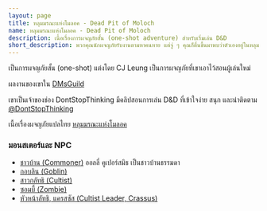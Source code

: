 ```yaml
---
layout: page
title: หลุมมรณะแห่งโมลอค - Dead Pit of Moloch
name: หลุมมรณะแห่งโมลอค - Dead Pit of Moloch
description: เนื้อเรื่องการผจญภัยสั้น (one-shot adventure) สำหรับเริ่มเล่น D&D
short_description: พวกคุณนักผจญภัยรับงานตามหาคนหาย แต่จู่ ๆ คุณก็ตื่นขึ้นมาพบว่าตัวเองอยู่ในหลุมลึก
---
```


เป็นการผจญภัยสั้น (one-shot) แต่งโดย CJ Leung เป็นการผจญภัยที่เขาเอาไว้สอนผู้เล่นใหม่

ผลงานของเขาใน [DMsGuild](https://www.dmsguild.com/product/238921/Death-Pit-of-Moloch--5E-Adventure-for-Beginner-Dungeon-Masters--Players)

เขาเป็นเจ้าของช่อง DontStopThinking มีคลิปสอนการเล่น D&D ที่เข้าใจง่าย สนุก และน่าติดตาม  
[@DontStopThinking](https://www.youtube.com/@DontStopThinking)

เนื้อเรื่องผจญภัยแปลไทย [หลุมมรณะแห่งโมลอค](/assets/dead-pit-of-moloch.pdf)

### มอนสเตอร์และ NPC
 - [ชาวบ้าน (Commoner)](/basic-rules/monsters/commoner) ออลลี่ คูเปอร์สมิธ เป็นชาวบ้านธรรมดา
 - [กอบลิน (Goblin)](/basic-rules/monsters/goblin)
 - [สาวกลัทธิ (Cultist)](/basic-rules/monsters/cultist)
 - [ซอมบี้ (Zombie)](/basic-rules/monsters/zombie)
 - [หัวหน้าลัทธิ, แครสซัส (Cultist Leader, Crassus)](/basic-rules/monsters/cultist-leader-crassus)
